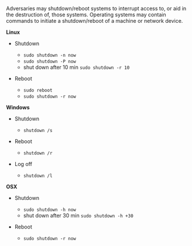 Adversaries may shutdown/reboot systems to interrupt access to, or aid in the destruction of, those systems. Operating systems may contain commands to initiate a shutdown/reboot of a machine or network device.

**Linux**

- Shutdown
  - `sudo shutdown -n now`
  - `sudo shutdown -P now`
  - shut down after 10 min `sudo shutdown -r 10`

- Reboot
  - `sudo reboot`
  - `sudo shutdown -r now`


**Windows**

- Shutdown
  - `shutdown /s`

- Reboot
  - `shutdown /r`

- Log off
  - `shutdown /l`

**OSX**

- Shutdown
  - `sudo shutdown -h now`
  - shut down after 30 min `sudo shutdown -h +30`

- Reboot
  - `sudo shutdown -r now`
